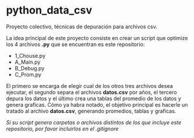 # python_data_csv

Proyecto colectivo, técnicas de depuración para archivos csv.

La idea principal de este proyecto consiste en crear un script que optimize los 4 archivos **.py** que se encuentran es este repositorio:

- 1_Chouse.py
- A_Main.py
- B_Debug.py
- C_Prom.py

El primero se encarga de elegir cual de los otros tres archivos desea ejecutar, el segundo separa el archivos **datos.csv** por años, el tercero depura los datos y el último crea una tablas del promedio de los datos y genera graficas.
Cómo ya habra notado, el objetivo principal es hacerle un tratado al archivo **datos.csv**, generando promedios, tablas y graficas.

_Si su script genera carpetas o archivos distintos de los que incluye este repositorio, por favor incluirlos en el .gitignore_
